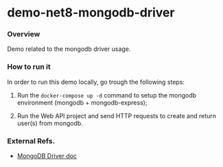 # demo-net8-mongodb-driver

### Overview

Demo related to the mongodb driver usage.

### How to run it

In order to run this demo locally, go trough the following steps:

1. Run the `docker-compose up -d` command to setup the mongodb environment (mongodb + mongodb-express);

4. Run the Web API project and send HTTP requests to create and return user(s) from mongodb.

### External Refs.

- [MongoDB Driver doc](https://www.mongodb.com/docs/drivers/csharp/current/)

